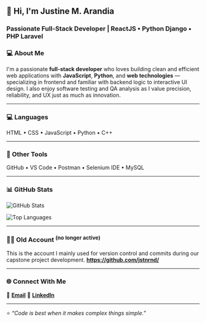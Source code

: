 ## 👋 Hi, I'm Justine M. Arandia
### Passionate Full-Stack Developer | ReactJS • Python Django • PHP Laravel

### 💻 About Me
I'm a passionate **full-stack developer** who loves building clean and efficient web applications with **JavaScript**, **Python**, and **web technologies** — specializing in frontend and familiar with backend logic to interactive UI design. I also enjoy software testing and QA analysis as I value precision, reliability, and UX just as much as innovation.

---

### 💻 Languages  
HTML • CSS • JavaScript • Python • C++ 

---

### 🧰 Other Tools
GitHub • VS Code • Postman • Selenium IDE • MySQL

---

### 📊 GitHub Stats
![GitHub Stats](https://github-readme-stats.vercel.app/api?username=jstn-rnd&show_icons=true&theme=tokyonight)

![Top Languages](https://github-readme-stats.vercel.app/api/top-langs/?username=jstn-rnd&layout=compact&theme=tokyonight)

---

### 👨‍💼 Old Account <sup>(no longer active)</sup>
This is the account I mainly used for version control and commits during our capstone project development.
**https://github.com/jstnrnd/**

---
### 🌐 Connect With Me 
📧 [**Email**](mailto:arandiajustine12l@example.com)  💼 [**LinkedIn**](https://www.linkedin.com/in/justine-arandia-241126330/)

---

⭐️ *“Code is best when it makes complex things simple.”*
